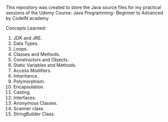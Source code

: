 This repository was created to store the Java source files for my practical sessions of the Udemy Course: Java Programming- Beginner to Advanced by CodeIN academy

Concepts Learned:
  1. JDK and JRE.
  2. Data Types.
  3. Loops.
  4. Classes and Methods.
  5. Constructors and Objects.
  6. Static Variables and Methods.
  7. Access Modifiers.
  8. Inheritance.
  9. Polymorphism.
  10. Encapsulation.
  11. Casting.
  12. Interfaces.
  13. Anonymous Classes.
  14. Scanner class.
  15. StringBuilder Class.


